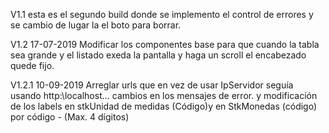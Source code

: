 V1.1
    esta es el segundo build donde se implemento el control de errores y se cambio de lugar la el boto para borrar.

V1.2 17-07-2019
    Modificar los componentes base para que cuando la tabla sea grande y el listado exeda la pantalla y haga un scroll el encabezado quede fijo.

V1.2.1 10-09-2019
    Arreglar urls que en vez de usar IpServidor seguía usando http:\\localhost...
    cambios en los mensajes de error. y modificación de los labels en stkUnidad de medidas (Código)y en StkMonedas (código) por código - (Max. 4 dígitos)